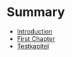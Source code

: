 # Summary

* [Introduction](README.md)
* [First Chapter](chapter1.md)
* [Testkapitel](testkapitel.md)

